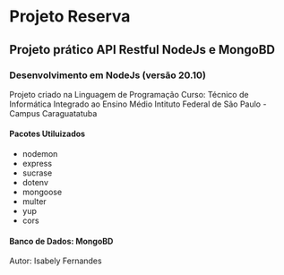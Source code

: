 # Projeto Reserva

## Projeto prático API Restful NodeJs e MongoBD

### Desenvolvimento em NodeJs  (versão 20.10)

Projeto criado na Linguagem de Programação
Curso: Técnico de Informática Integrado ao Ensino Médio 
Intituto Federal de São Paulo - Campus Caraguatatuba

#### Pacotes Utiluizados

 * nodemon
 * express
 * sucrase
 * dotenv
 * mongoose
 * multer
 * yup
 * cors

#### Banco de Dados: MongoBD

Autor: Isabely Fernandes
